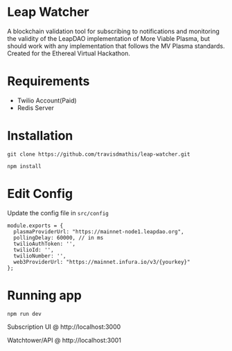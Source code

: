 # Leap Watcher
A blockchain validation tool for subscribing to notifications and monitoring the validity of the LeapDAO implementation of More Viable Plasma, but should work with any implementation that follows the MV Plasma standards. Created for the Ethereal Virtual Hackathon.

# Requirements
- Twilio Account(Paid)
- Redis Server

# Installation
`git clone https://github.com/travisdmathis/leap-watcher.git`

`npm install`

# Edit Config
Update the config file in `src/config`

```
module.exports = {
  plasmaProviderUrl: "https://mainnet-node1.leapdao.org",
  pollingDelay: 60000, // in ms
  twilioAuthToken: '',
  twilioId: '',
  twilioNumber: '',
  web3ProviderUrl: "https://mainnet.infura.io/v3/{yourkey}"
};
```

# Running app
`npm run dev`

Subscription UI @ http://localhost:3000

Watchtower/API @ http://localhost:3001
